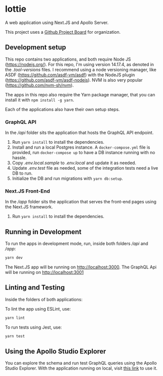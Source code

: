 # lottie
A web application using Next.JS and Apollo Server.

This project uses a [Github Project Board](https://github.com/bgfernandes/lottie/projects/1) for organization.

## Development setup
This repo contains two applications, and both require Node JS (https://nodejs.org/). For this repo, I'm using version 14.17.4, as denoted in the *.tool-versions* files. I recommend using a node versioning manager, like ASDF (https://github.com/asdf-vm/asdf) with the NodeJS plugin (https://github.com/asdf-vm/asdf-nodejs). NVM is also very popular (https://github.com/nvm-sh/nvm).

The apps in this repo also require the Yarn package manager, that you can install it with `npm install -g yarn`.

Each of the applications also have their own setup steps.

### GraphQL API
In the */api* folder sits the application that hosts the GraphQL API endpoint.

1. Run `yarn install` to install the dependencies.
2. Install and run a local Postgres instance. A `docker-compose.yml` file is provided, run `docker-compose up` to have a DB instance running with no hassle.
3. Copy *.env.local.sample* to *.env.local* and update it as needed.
4. Update *.env.test* file as needed, some of the integration tests need a live DB to run.
5. Initialize the DB and run migrations with `yarn db:setup`.

### Next.JS Front-End
In the */app* folder sits the application that serves the front-end pages using the Next.JS framework.

1. Run `yarn install` to install the dependencies.


## Running in Development

To run the apps in development mode, run, inside both folders */api* and */app*:

```bash
yarn dev
```

The Next.JS app will be running on [http://localhost:3000](http://localhost:3000).
The GraphQL Api will be running on [http://localhost:3001](http://localhost:3001)

## Linting and Testing
Inside the folders of both applications:

To lint the app using ESLint, use:
```bash
yarn lint
```

To run tests using Jest, use:
```bash
yarn test
```

## Using the Apollo Studio Explorer

You can explore the schema and run test GraphQL queries using the Apollo Studio Explorer. With the application running on local, visit [this link](https://studio.apollographql.com/sandbox?endpoint=http%3A%2F%2Flocalhost%3A3001%2Fgraphql) to use it.

